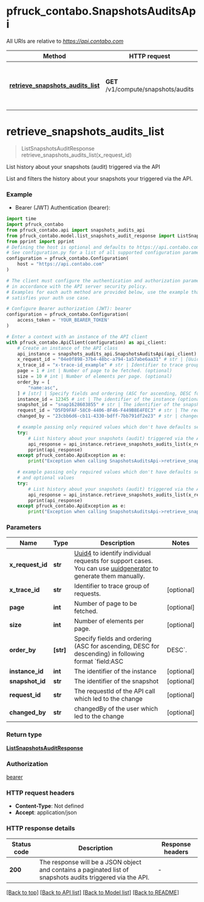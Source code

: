 # pfruck_contabo.SnapshotsAuditsApi

All URIs are relative to *https://api.contabo.com*

Method | HTTP request | Description
------------- | ------------- | -------------
[**retrieve_snapshots_audits_list**](SnapshotsAuditsApi.md#retrieve_snapshots_audits_list) | **GET** /v1/compute/snapshots/audits | List history about your snapshots (audit) triggered via the API


# **retrieve_snapshots_audits_list**
> ListSnapshotsAuditResponse retrieve_snapshots_audits_list(x_request_id)

List history about your snapshots (audit) triggered via the API

List and filters the history about your snapshots your triggered via the API.

### Example

* Bearer (JWT) Authentication (bearer):

```python
import time
import pfruck_contabo
from pfruck_contabo.api import snapshots_audits_api
from pfruck_contabo.model.list_snapshots_audit_response import ListSnapshotsAuditResponse
from pprint import pprint
# Defining the host is optional and defaults to https://api.contabo.com
# See configuration.py for a list of all supported configuration parameters.
configuration = pfruck_contabo.Configuration(
    host = "https://api.contabo.com"
)

# The client must configure the authentication and authorization parameters
# in accordance with the API server security policy.
# Examples for each auth method are provided below, use the example that
# satisfies your auth use case.

# Configure Bearer authorization (JWT): bearer
configuration = pfruck_contabo.Configuration(
    access_token = 'YOUR_BEARER_TOKEN'
)

# Enter a context with an instance of the API client
with pfruck_contabo.ApiClient(configuration) as api_client:
    # Create an instance of the API class
    api_instance = snapshots_audits_api.SnapshotsAuditsApi(api_client)
    x_request_id = "04e0f898-37b4-48bc-a794-1a57abe6aa31" # str | [Uuid4](https://en.wikipedia.org/wiki/Universally_unique_identifier#Version_4_(random)) to identify individual requests for support cases. You can use [uuidgenerator](https://www.uuidgenerator.net/version4) to generate them manually.
    x_trace_id = "x-trace-id_example" # str | Identifier to trace group of requests. (optional)
    page = 1 # int | Number of page to be fetched. (optional)
    size = 10 # int | Number of elements per page. (optional)
    order_by = [
        "name:asc",
    ] # [str] | Specify fields and ordering (ASC for ascending, DESC for descending) in following format `field:ASC|DESC`. (optional)
    instance_id = 12345 # int | The identifier of the instance (optional)
    snapshot_id = "snap1628603855" # str | The identifier of the snapshot (optional)
    request_id = "D5FD9FAF-58C0-4406-8F46-F449B8E4FEC3" # str | The requestId of the API call which led to the change (optional)
    changed_by = "23cbb6d6-cb11-4330-bdff-7bb791df2e23" # str | changedBy of the user which led to the change (optional)

    # example passing only required values which don't have defaults set
    try:
        # List history about your snapshots (audit) triggered via the API
        api_response = api_instance.retrieve_snapshots_audits_list(x_request_id)
        pprint(api_response)
    except pfruck_contabo.ApiException as e:
        print("Exception when calling SnapshotsAuditsApi->retrieve_snapshots_audits_list: %s\n" % e)

    # example passing only required values which don't have defaults set
    # and optional values
    try:
        # List history about your snapshots (audit) triggered via the API
        api_response = api_instance.retrieve_snapshots_audits_list(x_request_id, x_trace_id=x_trace_id, page=page, size=size, order_by=order_by, instance_id=instance_id, snapshot_id=snapshot_id, request_id=request_id, changed_by=changed_by)
        pprint(api_response)
    except pfruck_contabo.ApiException as e:
        print("Exception when calling SnapshotsAuditsApi->retrieve_snapshots_audits_list: %s\n" % e)
```


### Parameters

Name | Type | Description  | Notes
------------- | ------------- | ------------- | -------------
 **x_request_id** | **str**| [Uuid4](https://en.wikipedia.org/wiki/Universally_unique_identifier#Version_4_(random)) to identify individual requests for support cases. You can use [uuidgenerator](https://www.uuidgenerator.net/version4) to generate them manually. |
 **x_trace_id** | **str**| Identifier to trace group of requests. | [optional]
 **page** | **int**| Number of page to be fetched. | [optional]
 **size** | **int**| Number of elements per page. | [optional]
 **order_by** | **[str]**| Specify fields and ordering (ASC for ascending, DESC for descending) in following format &#x60;field:ASC|DESC&#x60;. | [optional]
 **instance_id** | **int**| The identifier of the instance | [optional]
 **snapshot_id** | **str**| The identifier of the snapshot | [optional]
 **request_id** | **str**| The requestId of the API call which led to the change | [optional]
 **changed_by** | **str**| changedBy of the user which led to the change | [optional]

### Return type

[**ListSnapshotsAuditResponse**](ListSnapshotsAuditResponse.md)

### Authorization

[bearer](../README.md#bearer)

### HTTP request headers

 - **Content-Type**: Not defined
 - **Accept**: application/json


### HTTP response details

| Status code | Description | Response headers |
|-------------|-------------|------------------|
**200** | The response will be a JSON object and contains a paginated list of snapshots audits triggered via the API. |  -  |

[[Back to top]](#) [[Back to API list]](../README.md#documentation-for-api-endpoints) [[Back to Model list]](../README.md#documentation-for-models) [[Back to README]](../README.md)

